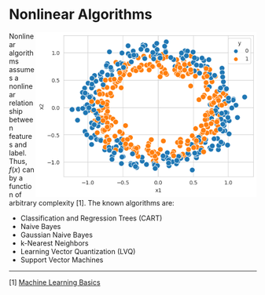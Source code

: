 # Nonlinear Algorithms

<img src='non-linear-data.png' align='right' width=450/>

Nonlinear algorithms assumes a nonlinear relationship between features and label. Thus, $f(x)$ can by a function of arbitrary complexity [1]. The known algorithms are:

* Classification and Regression Trees (CART)
* Naive Bayes
* Gaussian Naive Bayes
* k-Nearest Neighbors
* Learning Vector Quantization (LVQ)
* Support Vector Machines


---
[1] [Machine Learning Basics](https://blogs.fu-berlin.de/reseda/machine-learning-basics/#:~:text=This%20differentiation%20is%20straightforward%3A,relationship%20between%20x%20and%20y.)
